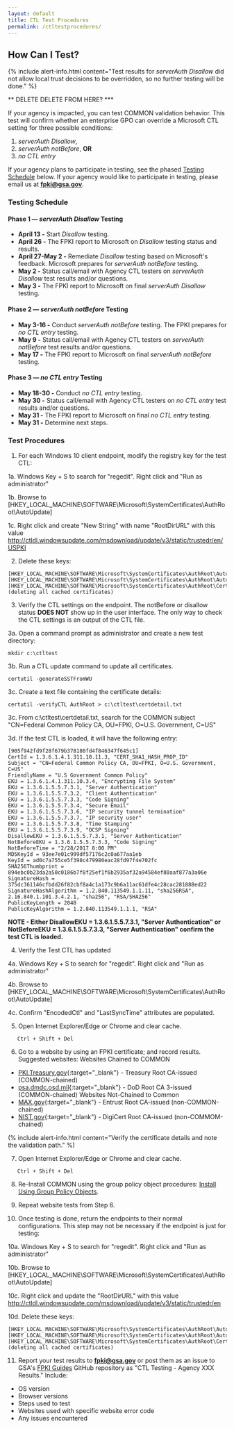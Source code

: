 ```yaml
---
layout: default
title: CTL Test Procedures
permalink: /ctltestprocedures/
---
```


## How Can I Test?

{% include alert-info.html content="Test results for _serverAuth Disallow_ did not allow local trust decisions to be overridden, so no further testing will be done." %} 

** DELETE DELETE FROM HERE? ***
<!--Local trust decisions are good then? Was this testing for serverAuth Disallow?  Add serverAuth above for clarity.-->
If your agency is impacted, you can test COMMON validation behavior. This test will confirm whether an enterprise GPO can override a Microsoft CTL setting for three possible conditions:

1. _serverAuth Disallow_,
2. _serverAuth notBefore_, **OR**
3. _no CTL entry_

<!--Above says no further testing will be done.  This text and testing schedule and procedures should be deleted then--or explain that they may do their own testing...?  Then, delete testing schedule.-->
If your agency plans to participate in testing, see the phased [Testing Schedule](#testing-schedule) below. If your agency would like to participate in testing, please email us at **fpki@gsa.gov**.

### Testing Schedule

#### Phase 1&nbsp;&mdash;&nbsp;_serverAuth Disallow_ Testing
- **April 13 -** Start _Disallow_ testing.
- **April 26 -** The FPKI report to Microsoft on _Disallow_ testing status and results.
- **April 27-May 2 -** Remediate _Disallow_ testing based on Microsoft's feedback. Microsoft prepares for _serverAuth notBefore_ testing.
- **May 2 -** Status call/email with Agency CTL testers on _serverAuth Disallow_ test results and/or questions.
- **May 3 -** The FPKI report to Microsoft on final _serverAuth Disallow_ testing.

#### Phase 2&nbsp;&mdash;&nbsp;_serverAuth notBefore_ Testing
- **May 3-16 -** Conduct _serverAuth notBefore_ testing. The FPKI prepares for _no CTL entry_ testing.
- **May 9 -** Status call/email with Agency CTL testers on _serverAuth notBefore_ test results and/or questions.
- **May 17 -** The FPKI report to Microsoft on final _serverAuth notBefore_ testing.

#### Phase 3&nbsp;&mdash;&nbsp;_no CTL entry_ Testing
- **May 18-30 -** Conduct _no CTL entry_ testing.
- **May 30 -** Status call/email with Agency CTL testers on _no CTL entry_ test results and/or questions.
- **May 31 -** The FPKI report to Microsoft on final _no CTL entry_ testing. 
- **May 31 -** Determine next steps.

### Test Procedures
1. For each Windows 10 client endpoint, modify the registry key for the test CTL:

1a. Windows Key + S to search for "regedit". Right click and "Run as administrator"

1b. Browse to [HKEY_LOCAL_MACHINE\SOFTWARE\Microsoft\SystemCertificates\AuthRoot\AutoUpdate]

1c. Right click and create "New String" with name "RootDirURL" with this value http://ctldl.windowsupdate.com/msdownload/update/v3/static/trustedr/en/USPKI

2. Delete these keys:

``` 
[HKEY_LOCAL_MACHINE\SOFTWARE\Microsoft\SystemCertificates\AuthRoot\AutoUpdate\EncodedCtl]
[HKEY_LOCAL_MACHINE\SOFTWARE\Microsoft\SystemCertificates\AuthRoot\AutoUpdate\LastSyncTime]
[HKEY_LOCAL_MACHINE\SOFTWARE\Microsoft\SystemCertificates\AuthRoot\Certificates] (deleting all cached certificates)
``` 

3. Verify the CTL settings on the endpoint. The notBefore or disallow status **DOES NOT** show up in the user interface. The only way to check the CTL settings is an output of the CTL file.

3a. Open a command prompt as administrator and create a new test directory:

```
mkdir c:\ctltest
```
3b. Run a CTL update command to update all certificates.

```
certutil -generateSSTFromWU
```

3c. Create a text file containing the certificate details: 

```
certutil -verifyCTL AuthRoot > c:\ctltest\certdetail.txt
```

3c. From c:\ctltest\certdetail.txt, search for the COMMON subject "CN=Federal Common Policy CA, OU=FPKI, O=U.S. Government, C=US"

3d. If the test CTL is loaded, it will have the following entry:

```
[905f942fd9f28f679b378180fd4f846347f645c1]
CertId = 1.3.6.1.4.1.311.10.11.3, "CERT_SHA1_HASH_PROP_ID"
Subject = "CN=Federal Common Policy CA, OU=FPKI, O=U.S. Government, C=US"
FriendlyName = "U.S Government Common Policy"
EKU = 1.3.6.1.4.1.311.10.3.4, "Encrypting File System"
EKU = 1.3.6.1.5.5.7.3.1, "Server Authentication"
EKU = 1.3.6.1.5.5.7.3.2, "Client Authentication"
EKU = 1.3.6.1.5.5.7.3.3, "Code Signing"
EKU = 1.3.6.1.5.5.7.3.4, "Secure Email"
EKU = 1.3.6.1.5.5.7.3.6, "IP security tunnel termination"
EKU = 1.3.6.1.5.5.7.3.7, "IP security user"
EKU = 1.3.6.1.5.5.7.3.8, "Time Stamping"
EKU = 1.3.6.1.5.5.7.3.9, "OCSP Signing"
DisallowEKU = 1.3.6.1.5.5.7.3.1, "Server Authentication"
NotBeforeEKU = 1.3.6.1.5.5.7.3.3, "Code Signing"
NotBeforeTime = "2/28/2017 8:00 PM"
MD5KeyId = 93ee7e01c999df57176c2c0a677aa1eb
KeyId = ad0c7a755ce5f398c479980eac28fd97f4e702fc
SHA256Thumbprint = 894ebc0b23da2a50c0186b7f8f25ef1f6b2935af32a94584ef80aaf877a3a06e
SignatureHash = 375dc361146cfbdd26f82cbf8a4c1a173c9b6a11ac61dfe4c28cac281888ed22
SignatureHashAlgorithm = 1.2.840.113549.1.1.11, "sha256RSA", 2.16.840.1.101.3.4.2.1, "sha256", "RSA/SHA256"
PublicKeyLength = 2048
PublicKeyAlgorithm = 1.2.840.113549.1.1.1, "RSA"
``` 

**NOTE - Either DisallowEKU = 1.3.6.1.5.5.7.3.1, "Server Authentication" or NotBeforeEKU = 1.3.6.1.5.5.7.3.3, "Server Authentication" confirm the test CTL is loaded.**

4. Verify the Test CTL has updated

4a. Windows Key + S to search for "regedit". Right click and "Run as administrator"

4b. Browse to [HKEY_LOCAL_MACHINE\SOFTWARE\Microsoft\SystemCertificates\AuthRoot\AutoUpdate]

4c. Confirm "EncodedCtl" and "LastSyncTime" attributes are populated.

5. Open Internet Explorer/Edge or Chrome and clear cache.

```
   Ctrl + Shift + Del
```

6. Go to a website by using an FPKI certificate; and record results. Suggested websites:
Websites Chained to COMMON

- [PKI.Treasury.gov](https://pki.treasury.gov){:target="_blank"} - Treasury Root CA-issued (COMMON-chained)
- [psa.dmdc.osd.mil](https://psa.dmdc.osd.mil/psawebdocs/){:target="_blank"} - DoD Root CA 3-issued (COMMON-chained)
Websites Not-Chained to Common
- [MAX.gov](https://max.gov/){:target="_blank"} - Entrust Root CA-issued (non-COMMON-chained)
- [NIST.gov](https://csrc.nist.gov/){:target="_blank"} - DigiCert Root CA-issued (non-COMMOM-chained)

(% include alert-info.html content="Verify the certificate details and note the validation path." %)

7. Open Internet Explorer/Edge or Chrome and clear cache.

```
   Ctrl + Shift + Del
```

8. Re-Install COMMON using the group policy object procedures: [Install Using Group Policy Objects](#install-using-group-policy-objects).

9. Repeat website tests from Step 6.

10. Once testing is done, return the endpoints to their normal configurations. This step may not be necessary if the endpoint is just for testing:

10a. Windows Key + S to search for "regedit". Right click and "Run as administrator"

10b. Browse to [HKEY_LOCAL_MACHINE\SOFTWARE\Microsoft\SystemCertificates\AuthRoot\AutoUpdate]

10c. Right click and update the "RootDirURL" with this value http://ctldl.windowsupdate.com/msdownload/update/v3/static/trustedr/en

10d. Delete these keys:

``` 
[HKEY_LOCAL_MACHINE\SOFTWARE\Microsoft\SystemCertificates\AuthRoot\AutoUpdate\EncodedCtl]
[HKEY_LOCAL_MACHINE\SOFTWARE\Microsoft\SystemCertificates\AuthRoot\AutoUpdate\LastSyncTime]
[HKEY_LOCAL_MACHINE\SOFTWARE\Microsoft\SystemCertificates\AuthRoot\Certificates] (deleting all cached certificates)
``` 

11. Report your test results to **fpki@gsa.gov** or post them as an issue to GSA's [FPKI Guides](https://github.com/GSA/fpki-guides/issues) GitHub repository as "CTL Testing - Agency XXX Results." Include:
- OS version
- Browser versions
- Steps used to test
- Websites used with specific website error code
- Any issues encountered
